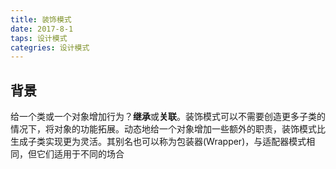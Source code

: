 ```yaml
---
title: 装饰模式
date: 2017-8-1
taps: 设计模式
categries: 设计模式
---
```


## 背景

给一个类或一个对象增加行为？**继承**或**关联**。装饰模式可以不需要创造更多子类的情况下，将对象的功能拓展。动态地给一个对象增加一些额外的职责，装饰模式比生成子类实现更为灵活。其别名也可以称为包装器(Wrapper)，与适配器模式相同，但它们适用于不同的场合

